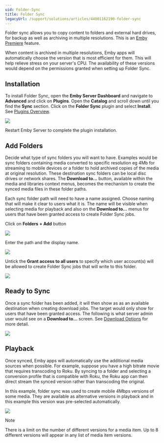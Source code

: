 ```yaml
---
uid: Folder-Sync
title: Folder Sync
legacyUrl: /support/solutions/articles/44001162190-folder-sync
---
```


Folder sync allows you to copy content to folders and external hard drives, for backup as well as archiving in multiple resolutions. This is an [Emby Premiere](Emby-Premiere.md) feature.

When content is archived in multiple resolutions, Emby apps will automatically choose the version that is most efficient for them. This will help relieve stress on your server's CPU. The availability of these versions would depend on the permissions granted when setting up Folder Sync.

## Installation

To install Folder Sync, open the **Emby Server Dashboard** and navigate to **Advanced** and click on **Plugins**. Open the **Catalog** and scroll down until you find the **Sync** section. Click on the **Folder Sync** plugin and select **Install**. See [Plugins Overview](Plugins.md).

![](images/plugins/foldersync1.png)

Restart Emby Server to complete the plugin installation.

## Add Folders

Decide what type of sync folders you will want to have. Examples would be sync folders containing media converted to specific resolution eg 4Mb for streaming to mobile devices or a folder to hold archived copies of the media at original resolution. These destination sync folders can be local disc drives or network shares. The **Download to...** button, available within the media and libraries context menus, becomes the mechanism to create the synced media files in these folder paths. 

Each sync folder path will need to have a name assigned. Choose naming that will make it clear to users what it is. The name will be visible when selecting media for playback and also on the **Download to...** menus for users that have been granted access to create Folder Sync jobs.

Click on **Folders** **+ Add** button

![](images/plugins/foldersync2.png)

Enter the path and the display name.

![](images/plugins/foldersync3.png)

Untick the **Grant access to all users** to specify which user account(s) will be allowed to create Folder Sync jobs that will write to this folder.

![](images/plugins/foldersync4.png) 

## Ready to Sync

Once a sync folder has been added, it will then show as as an available destination when creating download jobs. The target would only show for users that have been granted access. The following is what server admin user would see on a **Download to...** screen. See [Download Options](Sync.md) for more detail.

![](images/plugins/foldersync6.png) 

## Playback

Once synced, Emby apps will automatically use the additional media sources when possible. For example, suppose you have a high bitrate movie that requires transcoding to Roku. By syncing to a folder and selecting a conversion profile that is compatible with Roku, the Roku app can then direct stream the synced version rather than transcoding the original.

In this example, folder sync was used to create mobile 4Mbps versions of some media. They are available as alternative versions in playback and in this example this version was pre-selected automatically.

![](images/plugins/foldersync7.png) 

> [!NOTE]
> There is a limit on the number of different versions for a media item. Up to 8 different versions will appear in any list of media item versions.
